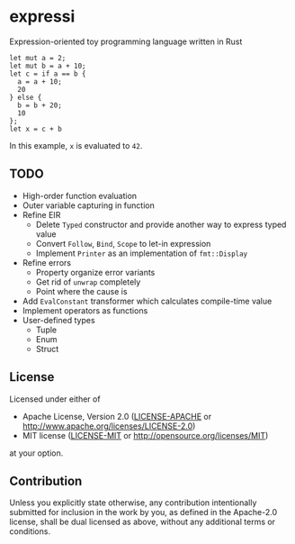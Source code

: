 # expressi

Expression-oriented toy programming language written in Rust

```
let mut a = 2;
let mut b = a + 10;
let c = if a == b {
  a = a + 10;
  20
} else {
  b = b + 20;
  10
};
let x = c + b
```

In this example, `x` is evaluated to `42`.

## TODO

- High-order function evaluation
- Outer variable capturing in function
- Refine EIR
  - Delete `Typed` constructor and provide another way to express typed value
  - Convert `Follow`, `Bind`, `Scope` to let-in expression
  - Implement `Printer` as an implementation of `fmt::Display`
- Refine errors
  - Property organize error variants
  - Get rid of `unwrap` completely
  - Point where the cause is
- Add `EvalConstant` transformer which calculates compile-time value
- Implement operators as functions
- User-defined types
  - Tuple
  - Enum
  - Struct

## License

Licensed under either of

 * Apache License, Version 2.0
   ([LICENSE-APACHE](LICENSE-APACHE) or http://www.apache.org/licenses/LICENSE-2.0)
 * MIT license
   ([LICENSE-MIT](LICENSE-MIT) or http://opensource.org/licenses/MIT)

at your option.

## Contribution

Unless you explicitly state otherwise, any contribution intentionally submitted
for inclusion in the work by you, as defined in the Apache-2.0 license, shall be
dual licensed as above, without any additional terms or conditions.
